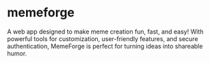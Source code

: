 # memeforge
A web app designed to make meme creation fun, fast, and easy! With powerful tools for customization, user-friendly features, and secure authentication, MemeForge is perfect for turning ideas into shareable humor.
